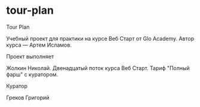 # tour-plan

Tour Plan

Учебный проект для практики на курсе Веб Старт от Glo Academy. Автор курса — Артем Исламов.

Проект выполняет

Жолкин Николай. Двенадцатый поток курса Веб Старт. Тариф "Полный фарш" с куратором.

Куратор

Греков Григорий
